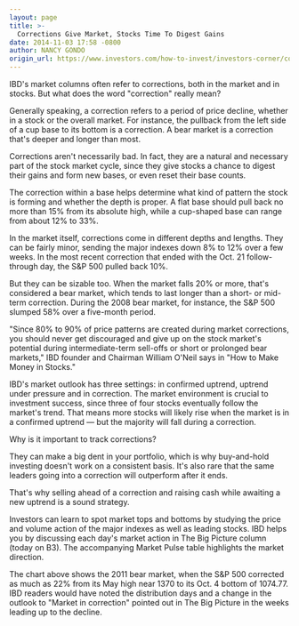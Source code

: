 ```yaml
---
layout: page
title: >-
  Corrections Give Market, Stocks Time To Digest Gains
date: 2014-11-03 17:58 -0800
author: NANCY GONDO
origin_url: https://www.investors.com/how-to-invest/investors-corner/corrections-give-market-stocks-time-to-digest-gains
---
```





IBD's market columns often refer to corrections, both in the market and in stocks. But what does the word "correction" really mean?

  

Generally speaking, a correction refers to a period of price decline, whether in a stock or the overall market. For instance, the pullback from the left side of a cup base to its bottom is a correction. A bear market is a correction that's deeper and longer than most.

  

Corrections aren't necessarily bad. In fact, they are a natural and necessary part of the stock market cycle, since they give stocks a chance to digest their gains and form new bases, or even reset their base counts.

  

The correction within a base helps determine what kind of pattern the stock is forming and whether the depth is proper. A flat base should pull back no more than 15% from its absolute high, while a cup-shaped base can range from about 12% to 33%.

  

In the market itself, corrections come in different depths and lengths. They can be fairly minor, sending the major indexes down 8% to 12% over a few weeks. In the most recent correction that ended with the Oct. 21 follow-through day, the S&P 500 pulled back 10%.

  

But they can be sizable too. When the market falls 20% or more, that's considered a bear market, which tends to last longer than a short- or mid-term correction. During the 2008 bear market, for instance, the S&P 500 slumped 58% over a five-month period.

  

"Since 80% to 90% of price patterns are created during market corrections, you should never get discouraged and give up on the stock market's potential during intermediate-term sell-offs or short or prolonged bear markets," IBD founder and Chairman William O'Neil says in "How to Make Money in Stocks."

  

IBD's market outlook has three settings: in confirmed uptrend, uptrend under pressure and in correction. The market environment is crucial to investment success, since three of four stocks eventually follow the market's trend. That means more stocks will likely rise when the market is in a confirmed uptrend — but the majority will fall during a correction.

  

Why is it important to track corrections?

  

They can make a big dent in your portfolio, which is why buy-and-hold investing doesn't work on a consistent basis. It's also rare that the same leaders going into a correction will outperform after it ends.

  

That's why selling ahead of a correction and raising cash while awaiting a new uptrend is a sound strategy.

  

Investors can learn to spot market tops and bottoms by studying the price and volume action of the major indexes as well as leading stocks. IBD helps you by discussing each day's market action in The Big Picture column (today on B3). The accompanying Market Pulse table highlights the market direction.

  

The chart above shows the 2011 bear market, when the S&P 500 corrected as much as 22% from its May high near 1370 to its Oct. 4 bottom of 1074.77. IBD readers would have noted the distribution days and a change in the outlook to "Market in correction" pointed out in The Big Picture in the weeks leading up to the decline.




